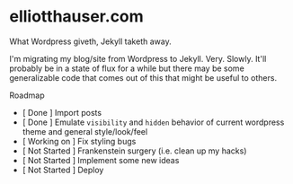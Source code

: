 elliotthauser.com
=================

What Wordpress giveth, Jekyll taketh away.

I'm migrating my blog/site from Wordpress to Jekyll.  Very. Slowly.  It'll probably be in a state of flux for a while but there may be some generalizable code that comes out of this that might be useful to others.

Roadmap
* [ Done ] Import posts
* [ Done ] Emulate `visibility` and `hidden` behavior of current wordpress theme and general style/look/feel
* [ Working on ] Fix styling bugs
* [ Not Started ] Frankenstein surgery (i.e. clean up my hacks)
* [ Not Started ] Implement some new ideas
* [ Not Started ] Deploy
